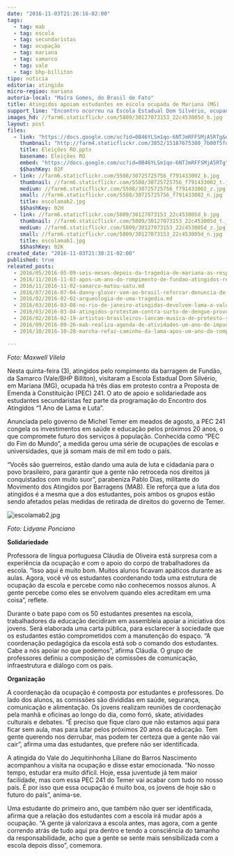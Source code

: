 ```yaml
---
date: "2016-11-03T21:26:16-02:00"
tags:
  - tag: mab
  - tag: escola
  - tag: secundaristas
  - tag: ocupação
  - tag: mariana
  - tag: samarco
  - tag: vale
  - tag: bhp-billiton
tipo: noticia
editoria: atingido
micro-regiao: mariana
autoria-local: "Maíra Gomes, do Brasil de Fato"
title: Atingidos apoiam estudantes em escola ocupada de Mariana (MG)
support_line: "Encontro ocorreu na Escola Estadual Dom Silvério, ocupada há três dias por secundaristas contra a PEC 241"
images_hd: //farm6.staticflickr.com/5809/30127073153_22c453005d_b.jpg
layout: post
files:
  - link: "https://docs.google.com/uc?id=0B46YLSm1qo-6NTJmRFFSMjA5RTg&export=download"
    thumbnail: "http://farm4.staticflickr.com/3852/15187675380_7b00f5fdff_b.jpg"
    title: Eleições RO.pptx
    basename: Eleições RO
    embed: "https://docs.google.com/uc?id=0B46YLSm1qo-6NTJmRFFSMjA5RTg"
    $$hashKey: 02F
  - link: //farm6.staticflickr.com/5508/30725725756_f791433002_b.jpg
    thumbnail: //farm6.staticflickr.com/5508/30725725756_f791433002_t.jpg
    medium: //farm6.staticflickr.com/5508/30725725756_f791433002_z.jpg
    small: //farm6.staticflickr.com/5508/30725725756_f791433002_n.jpg
    title: escolamab2.jpg
    $$hashKey: 02H
  - link: //farm6.staticflickr.com/5809/30127073153_22c453005d_b.jpg
    thumbnail: //farm6.staticflickr.com/5809/30127073153_22c453005d_t.jpg
    medium: //farm6.staticflickr.com/5809/30127073153_22c453005d_z.jpg
    small: //farm6.staticflickr.com/5809/30127073153_22c453005d_n.jpg
    title: escolamab1.jpg
    $$hashKey: 02K
created_date: "2016-11-03T21:30:21-02:00"
published: true
releated_posts:
  - 2016/05/2016-05-09-seis-meses-depois-da-tragedia-de-mariana-as-respostas-ainda-nao-foram-dadas.md
  - 2016/11/2016-11-03-apos-um-ano-do-rompimento-de-fundao-atingidos-realizam-encontro-em-mariana.md
  - 2016/11/2016-11-02-samarco-matou-uatu.md
  - 2016/07/2016-07-04-danny-glover-vem-ao-brasil-reforcar-denuncia-de-golpe-contra-dilma.md
  - 2016/02/2016-02-02-arqueologia-de-uma-tragedia.md
  - 2016/03/2016-03-08-no-rio-de-janeiro-atingidas-devolvem-lama-a-vale.md
  - 2016/03/2016-03-04-atingidos-protestam-contra-surto-de-dengue-provocado-pela-samarco.md
  - 2016/02/2016-02-19-artistas-brasileiros-lancam-musica-de-protesto-sobre-mariana.md
  - 2016/09/2016-09-26-mab-realiza-agenda-de-atividades-um-ano-de-impunidade-do-crime-da-samarco-em-mariana-mg.md
  - 2016/10/2016-10-28-marcha-refaz-caminho-da-lama-apos-um-ano-do-rompimento-de-fundao.md

---
```

<p><em>Foto: Maxwell Vilela</em></p>

<p>Nesta quinta-feira (3), atingidos pelo rompimento da barragem de Fund&atilde;o, da Samarco (Vale/BHP Billiton), visitaram a Escola Estadual Dom Silv&eacute;rio, em Mariana (MG), ocupada h&aacute; tr&ecirc;s dias em protesto contra a Proposta de Emenda &agrave; Constitui&ccedil;&atilde;o (PEC) 241. O ato de apoio e solidariedade aos estudantes secundaristas fez parte da programa&ccedil;&atilde;o do Encontro dos Atingidos &ldquo;1 Ano de Lama e Luta&rdquo;.</p>

<p>Anunciada pelo governo de Michel Temer em meados de agosto, a PEC 241 congela os investimentos em sa&uacute;de e educa&ccedil;&atilde;o pelos pr&oacute;ximos 20 anos, o que compromete futuro dos servi&ccedil;os &agrave; popula&ccedil;&atilde;o. Conhecida como &ldquo;PEC do Fim do Mundo&rdquo;, a medida gerou uma s&eacute;rie de ocupa&ccedil;&otilde;es de escolas e universidades, que j&aacute; somam mais de mil em todo o pa&iacute;s.</p>

<p>&ldquo;Voc&ecirc;s s&atilde;o guerreiros, est&atilde;o dando uma aula de luta e cidadania para o povo brasileiro, para garantir que a gente n&atilde;o retroceda nos direitos j&aacute; conquistados com muito suor&rdquo;, parabeniza Pablo Dias, militante do Movimento dos Atingidos por Barragens (MAB). Ele refor&ccedil;a que a luta dos atingidos &eacute; a mesma que a dos estudantes, pois ambos os grupos est&atilde;o sendo afetados pelas medidas de retirada de direitos do governo de Temer.</p>

<p><img alt="escolamab2.jpg" src="//farm6.staticflickr.com/5508/30725725756_f791433002_b.jpg" /></p>

<p><em>Foto: Lidyane Ponciano</em></p>

<p><strong>Solidariedade</strong></p>

<p>Professora de l&iacute;ngua portuguesa Cl&aacute;udia de Oliveira est&aacute; surpresa com a experi&ecirc;ncia da ocupa&ccedil;&atilde;o e com o apoio do corpo de trabalhadores da escola. &ldquo;Isso aqui &eacute; muito bom. Muitos alunos ficavam ap&aacute;ticos durante as aulas. Agora, voc&ecirc; v&ecirc; os estudantes coordenando toda uma estrutura de ocupa&ccedil;&atilde;o da escola e percebe como n&atilde;o conhecemos nossos alunos. A gente percebe como eles se envolvem quando eles acreditam em uma coisa&rdquo;, reflete.</p>

<p>Durante o bate papo com os 50 estudantes presentes na escola, trabalhadores da educa&ccedil;&atilde;o decidiram em assembleia apoiar a iniciativa dos jovens. Ser&aacute; elaborada uma carta p&uacute;blica, para esclarecer &agrave; sociedade que os estudantes est&atilde;o comprometidos com a manuten&ccedil;&atilde;o do espa&ccedil;o. &ldquo;A coordena&ccedil;&atilde;o pedag&oacute;gica da escola est&aacute; sob o comando dos estudantes. Cabe a n&oacute;s apoiar no que podemos&rdquo;, afirma Cl&aacute;udia. O grupo de professores definiu a composi&ccedil;&atilde;o de comiss&otilde;es de comunica&ccedil;&atilde;o, infraestrutura e di&aacute;logo com os pais.</p>

<p><strong>Organiza&ccedil;&atilde;o</strong></p>

<p>A coordena&ccedil;&atilde;o da ocupa&ccedil;&atilde;o &eacute; composta por estudantes e professores. Do lado dos alunos, as comiss&otilde;es s&atilde;o divididas em sa&uacute;de, seguran&ccedil;a, comunica&ccedil;&atilde;o e alimenta&ccedil;&atilde;o. Os jovens realizam reuni&otilde;es de coordena&ccedil;&atilde;o pela manh&atilde; e oficinas ao longo do dia, como forr&oacute;, skate, atividades culturais e debates. &ldquo;&Eacute; preciso que fique claro que n&atilde;o estamos aqui para ficar sem aula, mas para lutar pelos pr&oacute;ximos 20 anos da educa&ccedil;&atilde;o. Tem gente querendo nos derrubar, mas podem ter certeza que a gente n&atilde;o vai cair&rdquo;, afirma uma das estudantes, que prefere n&atilde;o ser identificada.</p>

<p>A atingida do Vale do Jequitinhonha Liliane do Barros Nascimento acompanhou a visita na ocupa&ccedil;&atilde;o e disse estar emocionada. &ldquo;No nosso tempo, estudar era muito dif&iacute;cil. Hoje, essa juventude j&aacute; tem maior facilidade, mas com essa PEC 241 do Temer vai acabar com tudo no nosso pa&iacute;s. &Eacute; por isso que essa ocupa&ccedil;&atilde;o &eacute; muito boa, os jovens de hoje s&atilde;o o futuro do pa&iacute;s&rdquo;, anima-se.</p>

<p>Uma estudante do primeiro ano, que tamb&eacute;m n&atilde;o quer ser identificada, afirma que a rela&ccedil;&atilde;o dos estudantes com a escola ir&aacute; mudar ap&oacute;s a ocupa&ccedil;&atilde;o. &ldquo;A gente j&aacute; valorizava a escola antes, mas agora, com a gente correndo atr&aacute;s de tudo aqui pra dentro e tendo a consci&ecirc;ncia do tamanho da responsabilidade, acho que a gente se sente mais sensibilizada com a escola depois disso&rdquo;, comemora.</p>
